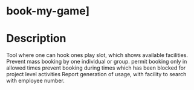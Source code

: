 # book-my-game]

# Description 

Tool where one can hook ones play slot, which shows available facilities.
Prevent mass booking by one individual or group.
permit booking only in allowed times
prevent booking during times which has been blocked for project level activities
Report generation of usage, with facility to search with employee number.

